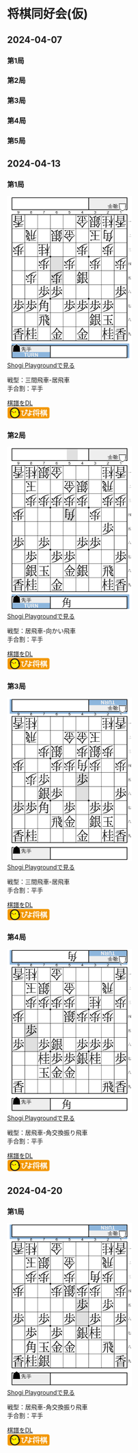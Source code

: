 # 将棋同好会(仮)

## 2024-04-07

### 第1局

### 第2局

### 第3局

### 第4局

### 第5局

## 2024-04-13

### 第1局

[![局面図](images/20240413_01_thumb.png)](https://kifu.co/3Rbx)  
[Shogi Playgroundで見る](https://kifu.co/3Rbx)

戦型：三間飛車-居飛車  
手合割：平手

[棋譜をDL](kifs/20240413_01.kif)  
[<img src="images/piyo_link.png" alt="piyo" width="100" />](piyoshogi://?url=https://reqweldzen.github.io/OSC/kifs/20240413_01.kif)

### 第2局

[![局面図](images/20240413_02_thumb.png)](https://kifu.co/eBVB)  
[Shogi Playgroundで見る](https://kifu.co/eBVB)

戦型：居飛車-向かい飛車  
手合割：平手

[棋譜をDL](kifs/20240413_02.kif)  
[<img src="images/piyo_link.png" alt="piyo" width="100" />](piyoshogi://?url=https://reqweldzen.github.io/OSC/kifs/20240413_02.kif)

### 第3局

[![局面図](images/20240413_03_thumb.png)](https://kifu.co/O7d8)  
[Shogi Playgroundで見る](https://kifu.co/O7d8)

戦型：三間飛車-居飛車  
手合割：平手

[棋譜をDL](kifs/20240413_03.kif)  
[<img src="images/piyo_link.png" alt="piyo" width="100" />](piyoshogi://?url=https://reqweldzen.github.io/OSC/kifs/20240413_03.kif)

### 第4局

[![局面図](images/20240413_04_thumb.png)](https://kifu.co/8RL3)  
[Shogi Playgroundで見る](https://kifu.co/8RL3)

戦型：居飛車-角交換振り飛車  
手合割：平手

[棋譜をDL](kifs/20240413_04.kif)  
[<img src="images/piyo_link.png" alt="piyo" width="100" />](piyoshogi://?url=https://reqweldzen.github.io/OSC/kifs/20240413_04.kif)

## 2024-04-20

### 第1局

[![局面図](images/20240420_01_thumb.png)](https://kifu.co/Agp4)  
[Shogi Playgroundで見る](https://kifu.co/Agp4)

戦型：居飛車-角交換振り飛車  
手合割：平手

[棋譜をDL](kifs/20240420_01.kif)  
[<img src="images/piyo_link.png" alt="piyo" width="100" />](piyoshogi://?url=https://reqweldzen.github.io/OSC/kifs/20240420_01.kif)